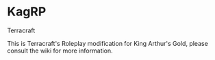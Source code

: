 # KagRP
Terracraft

This is Terracraft's Roleplay modification for King Arthur's Gold, please consult the wiki for more information.
